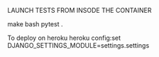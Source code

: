 LAUNCH TESTS FROM INSODE THE CONTAINER

make bash
pytest .


To deploy on heroku
heroku config:set DJANGO_SETTINGS_MODULE=settings.settings
